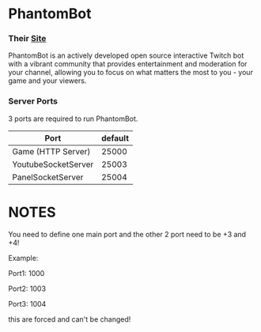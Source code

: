 # PhantomBot
### Their [Site](https://phantom.bot)
PhantomBot is an actively developed open source interactive Twitch bot
with a vibrant community that provides entertainment and moderation for your channel,
allowing you to focus on what matters the most to you - your game and your viewers.

### Server Ports
3 ports are required to run PhantomBot.

| Port                | default |
|---------------------|---------|
| Game (HTTP Server)  | 25000   |
| YoutubeSocketServer | 25003   |
| PanelSocketServer   | 25004   |

# NOTES
You need to define one main port and the other 2 port need to be +3 and +4!

Example:

Port1: 1000

Port2: 1003

Port3: 1004

this are forced and can't be changed!
